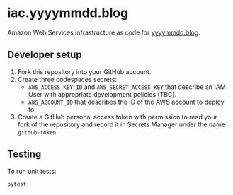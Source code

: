 # iac.yyyymmdd.blog

Amazon Web Services infrastructure as code for [yyyymmdd.blog](https://www.yyyymmdd.blog).

## Developer setup

1. Fork this repository into your GitHub account.
1. Create three codespaces secrets:
    - `AWS_ACCESS_KEY_ID` and `AWS_SECRET_ACCESS_KEY` that describe an IAM User with appropriate development policies (TBC).
    - `AWS_ACCOUNT_ID` that describes the ID of the AWS account to deploy to.
1. Create a GitHub personal access token with permission to read your fork of the repository and record it in Secrets Manager under the name `github-token`.

## Testing

To run unit tests:

```bash
pytest
```
